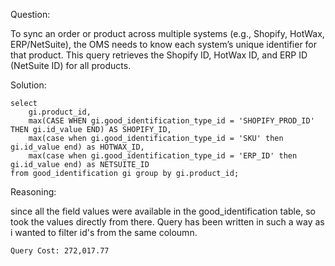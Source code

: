 Question:

To sync an order or product across multiple systems (e.g., Shopify, HotWax, ERP/NetSuite), the OMS needs to know each system’s unique identifier for that product. This query retrieves the Shopify ID, HotWax ID, and ERP ID (NetSuite ID) for all products.

Solution:

```
select 
	gi.product_id,
	max(CASE WHEN gi.good_identification_type_id = 'SHOPIFY_PROD_ID' THEN gi.id_value END) AS SHOPIFY_ID,
	max(case when gi.good_identification_type_id = 'SKU' then gi.id_value end) as HOTWAX_ID,
	max(case when gi.good_identification_type_id = 'ERP_ID' then gi.id_value end) as NETSUITE_ID
from good_identification gi group by gi.product_id;
```
Reasoning:

since all the field values were available in the good_identification table, so took the values directly from there. Query has been written in such a way as i wanted to filter id's from the same coloumn.

```
Query Cost: 272,017.77
```

